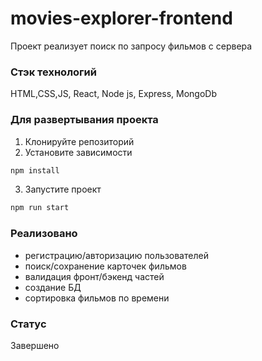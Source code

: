 # movies-explorer-frontend

Проект реализует поиск по запросу фильмов с сервера

### Стэк технологий

HTML,CSS,JS, React, Node js, Express, MongoDb

### Для развертывания проекта

1. Клонируйте репозиторий
2. Установите зависимости

```sh
npm install
```

3. Запустите проект

```sh
npm run start
```

### Реализовано

- регистрацию/авторизацию пользователей
- поиск/сохранение карточек фильмов
- валидация фронт/бэкенд частей
- создание БД
- сортировка фильмов по времени

### Статус

Завершено
